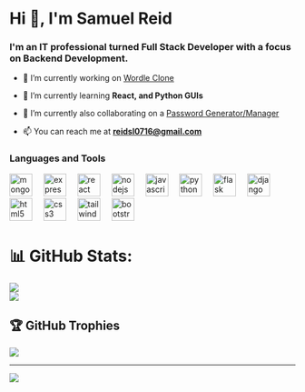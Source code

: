 <h1 align="left">Hi 👋, I'm Samuel Reid</h1>
<h3 align="left">I'm an IT professional turned Full Stack Developer with a focus on Backend Development.</h3>

- 🔭 I’m currently working on [Wordle Clone](https://github.com/cyberz3r0/Wordle_Clone)

- 🌱 I’m currently learning **React, and Python GUIs**

- 👯 I’m currently also collaborating on a [Password Generator/Manager](https://github.com/illustrae/Password-Gen)

- 📫 You can reach me at **reidsl0716@gmail.com**

<h3 align="left">Languages and Tools</h3>
<div align="left">
  <img src="https://skillicons.dev/icons?i=mongodb" height="40" alt="mongodb logo"  />
  <img width="12" />
  <img src="https://skillicons.dev/icons?i=express" height="40" alt="express logo"  />
  <img width="12" />
  <img src="https://skillicons.dev/icons?i=react" height="40" alt="react logo"  />
  <img width="12" />
  <img src="https://skillicons.dev/icons?i=nodejs" height="40" alt="nodejs logo"  />
  <img width="12" />
  <img src="https://skillicons.dev/icons?i=js" height="40" alt="javascript logo"  />
  <img width="12" />
  <img src="https://skillicons.dev/icons?i=py" height="40" alt="python logo"  />
  <img width="12" />
  <img src="https://skillicons.dev/icons?i=flask" height="40" alt="flask logo"  />
  <img width="12" />
  <img src="https://skillicons.dev/icons?i=django" height="40" alt="django logo"  />
  <img width="12" />
  <img src="https://skillicons.dev/icons?i=html" height="40" alt="html5 logo"  />
  <img width="12" />
  <img src="https://skillicons.dev/icons?i=css" height="40" alt="css3 logo"  />
  <img width="12" />
  <img src="https://skillicons.dev/icons?i=tailwind" height="40" alt="tailwindcss logo"  />
  <img width="12" />
  <img src="https://skillicons.dev/icons?i=bootstrap" height="40" alt="bootstrap logo"  />
</div>

# 📊 GitHub Stats:
![](https://github-readme-streak-stats.herokuapp.com/?user=cyberz3r0&theme=dark&hide_border=true)<br/>
![](https://github-readme-stats.vercel.app/api/top-langs/?username=cyberz3r0&theme=dark&hide_border=true&include_all_commits=true&count_private=true&layout=compact)

## 🏆 GitHub Trophies
![](https://github-profile-trophy.vercel.app/?username=cyberz3r0&theme=radical&no-frame=false&no-bg=true&margin-w=4)

---
[![](https://visitcount.itsvg.in/api?id=cyberz3r0&icon=0&color=0)](https://visitcount.itsvg.in)

<!-- Proudly created with GPRM ( https://gprm.itsvg.in ) -->
